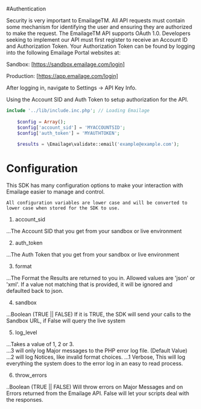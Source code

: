 #Authentication

Security is very important to EmailageTM. All API requests must contain some mechanism for identifying the user and ensuring they are authorized to make the request. The EmailageTM API supports OAuth 1.0.
Developers seeking to implement our API must first register to receive an Account ID and Authorization Token. Your Authorization Token can be found by logging into the following Emailage Portal websites at:

Sandbox:
[https://sandbox.emailage.com/login]

Production:
[https://app.emailage.com/login]

After logging in, navigate to Settings -> API Key Info.

Using the Account SID and Auth Token to setup authorization for the API.

```php
include '../lib/include.inc.php'; // Loading Emailage
	
	$config = Array();
	$config['account_sid'] = 'MYACCOUNTSID';
	$config['auth_token'] = 'MYAUTHTOKEN';
	
	$results = \Emailage\validate::email('example@example.com');
```

# Configuration

This SDK has many configuration options to make your interaction with Emailage easier to manage and control.

```
All configuration variables are lower case and will be converted to lower case when stored for the SDK to use.
```

1. account_sid

...The Account SID that you get from your sandbox or live environment

2. auth_token

...The Auth Token that you get from your sandbox or live environment

3. format

...The Format the Results are returned to you in.  Allowed values are 'json' or 'xml'.  If a value not matching that is provided, it will be ignored and defaulted back to json.

4. sandbox

...Boolean (TRUE || FALSE) If it is TRUE, the SDK will send your calls to the Sandbox URL, if False will query the live system

5. log_level

...Takes a value of 1, 2 or 3.  
...3 will only log Major messages to the PHP error log file. (Default Value)
...2 will log Notices, like invalid format choices.
...1 Verbose,  This will log everything the system does to the error log in an easy to read process.

6. throw_errors

..Boolean (TRUE || FALSE) Will throw errors on Major Messages and on Errors returned from the Emailage API.  False will let your scripts deal with the responses.

